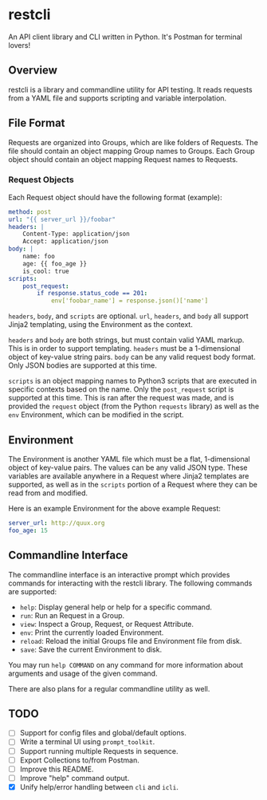 # restcli
An API client library and CLI written in Python.
It's Postman for terminal lovers!

## Overview

restcli is a library and commandline utility for API testing. It reads requests
from a YAML file and supports scripting and variable interpolation.

## File Format

Requests are organized into Groups, which are like folders of Requests. The file
should contain an object mapping Group names to Groups. Each Group object should
contain an object mapping Request names to Requests.

### Request Objects

Each Request object should have the following format (example):

```yaml
method: post
url: "{{ server_url }}/foobar"
headers: |
    Content-Type: application/json
    Accept: application/json
body: |
    name: foo
    age: {{ foo_age }}
    is_cool: true
scripts:
    post_request:
        if response.status_code == 201:
            env['foobar_name'] = response.json()['name']
```

`headers`, `body`, and `scripts` are optional. `url`, `headers`, and `body` all
support Jinja2 templating, using the Environment as the context.

`headers` and `body` are both strings, but must contain valid YAML markup.
This is in order to support templating. `headers` must be a 1-dimensional object
of key-value string pairs. `body` can be any valid request body format.
Only JSON bodies are supported at this time.

`scripts` is an object mapping names to Python3 scripts that are executed in
specific contexts based on the name. Only the `post_request` script is supported
at this time. This is ran after the request was made, and is provided the
`request` object (from the Python `requests` library) as well as the `env`
Environment, which can be modified in the script.

## Environment

The Environment is another YAML file which must be a flat, 1-dimensional object
of key-value pairs. The values can be any valid JSON type. These variables are
available anywhere in a Request where Jinja2 templates are supported, as well
as in the `scripts` portion of a Request where they can be read from and
modified.

Here is an example Environment for the above example Request:

```yaml
server_url: http://quux.org
foo_age: 15
```

## Commandline Interface

The commandline interface is an interactive prompt which provides commands for
interacting with the restcli library. The following commands are supported:

- `help`: Display general help or help for a specific command.
- `run`: Run an Request in a Group.
- `view`: Inspect a Group, Request, or Request Attribute.
- `env`: Print the currently loaded Environment.
- `reload`: Reload the initial Groups file and Environment file from disk.
- `save`: Save the current Environment to disk.

You may run `help COMMAND` on any command for more information about arguments
and usage of the given command.

There are also plans for a regular commandline utility as well.

## TODO

- [ ] Support for config files and global/default options.
- [ ] Write a terminal UI using `prompt_toolkit`.
- [ ] Support running multiple Requests in sequence.
- [ ] Export Collections to/from Postman.
- [ ] Improve this README.
- [ ] Improve "help" command output.
- [x] Unify help/error handling between `cli` and `icli`.
